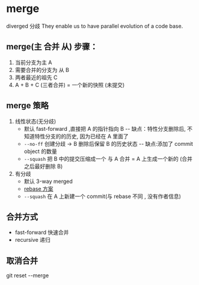 # merge

diverged 分歧
They enable us to have parallel evolution of a code base.

## merge(主 合并 从) 步骤：

1. 当前分支为主 A
2. 需要合并的分支为 从 B
3. 两者最近的祖先 C
4. A + B + C (三者合并) = 一个新的快照 (未提交)

## merge 策略

1. 线性状态(无分歧)
    - 默认 fast-forward ,直接把 A 的指针指向 B                         -- 缺点：特性分支删除后, 不知道特性分支的的历史, 因为已经在 A 里面了
    - `--no-ff` 创建分歧 -> B 删除后保留 B 的历史状态                   -- 缺点:添加了 commit object 的数量
    - `--squash` 把 B 中的提交压缩成一个 与 A 合并 = A 上生成一个新的 (合并之后最好删除 B)
2. 有分歧
    - 默认 3-way merged
    - [rebase 方案](./rebase.md)
    - `--squash`  在 A 上新建一个 commit(与 rebase 不同 , 没有作者信息)

## 合并方式

- fast-forward 快速合并
- recursive 递归

## 取消合并

git reset --merge
